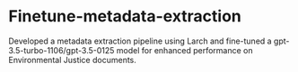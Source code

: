 # Finetune-metadata-extraction
Developed a metadata extraction pipeline using Larch and fine-tuned a gpt-3.5-turbo-1106/gpt-3.5-0125 model for
enhanced performance on Environmental Justice documents.
